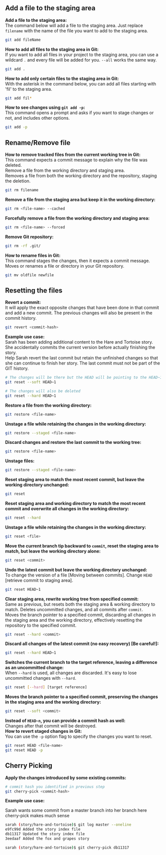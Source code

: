 ## Add a file to the staging area

**Add a file to the staging area:**  
The command below will add a file to the staging area. Just replace `filename` with the name of the file you want to add to the staging area.  
```sh
git add fileName
```

**How to add all files to the staging area in Git:**  
If you want to add all files in your project to the staging area, you can use a wildcard `.` and every file will be added for you. `--all` works the same way.  
```sh
git add .
```

**How to add only certain files to the staging area in Git:**  
With the asterisk in the command below, you can add all files starting with 'fil' to the staging area.  
```sh
git add fil*
```

**How to see changes using `git add -p`:**  
This command opens a prompt and asks if you want to stage changes or not, and includes other options.  
```sh
git add -p
```

## Rename/Remove file

**How to remove tracked files from the current working tree in Git:**  
This command expects a commit message to explain why the file was deleted.  
Remove a file from the working directory and staging area.  
Removes a file from both the working directory and the repository, staging the deletion.  
```sh
git rm filename
```

**Remove a file from the staging area but keep it in the working directory:**
```sh
git rm <file-name> --cached
```

**Forcefully remove a file from the working directory and staging area:**
```sh
git rm <file-name> --forced
```

**Remove Git repository:**
```sh
git rm -rf .git/
```

**How to rename files in Git:**  
This command stages the changes, then it expects a commit message.  
Moves or renames a file or directory in your Git repository.  
```sh
git mv oldfile newfile
```

## Resetting the files

**Revert a commit:**  
It will apply the exact opposite changes that have been done in that commit and add a new commit. The previous changes will also be present in the commit history.
```sh
git revert <commit-hash> 
```

**Example use case:**  
Sarah has been adding additional content to the Hare and Tortoise story. She accidentally commits the current version before actually finishing the story.  
Help Sarah revert the last commit but retain the unfinished changes so that she can continue to finish her story. The last commit must not be part of the GIT history.
```sh
# The changes will be there but the HEAD will be pointing to the HEAD~1
git reset --soft HEAD~1

# The changes will also be deleted
git reset --hard HEAD~1
```

**Restore a file from the working directory:**
```sh
git restore <file-name>
```

**Unstage a file while retaining the changes in the working directory:**
```sh
git restore --staged <file-name>
```

**Discard changes and restore the last commit to the working tree:**
```sh
git restore <file-name>
```

**Unstage files:**
```sh
git restore --staged <file-name>
```

**Reset staging area to match the most recent commit, but leave the working directory unchanged:**
```sh
git reset
```

**Reset staging area and working directory to match the most recent commit and overwrite all changes in the working directory:**
```sh
git reset --hard
```

**Unstage a file while retaining the changes in the working directory:**
```sh
git reset <file>
```

**Move the current branch tip backward to `commit`, reset the staging area to match, but leave the working directory alone:**
```sh
git reset <commit>
```

**Undo the latest commit but leave the working directory unchanged:**  
To change the version of a file [Moving between commits]. Change `HEAD` [retrieve commit to staging area].  
```sh
git reset HEAD~1
```

**Clear staging area, rewrite working tree from specified commit:**  
Same as previous, but resets both the staging area & working directory to match. Deletes uncommitted changes, and all commits after `commit`.  
Moves the branch pointer to a specified commit, discarding all changes in the staging area and the working directory, effectively resetting the repository to the specified commit.  
```sh
git reset --hard <commit>
```

**Discard all changes of the latest commit (no easy recovery) [Be careful!]:**
```sh
git reset --hard HEAD~1
```

**Switches the current branch to the target reference, leaving a difference as an uncommitted change:**  
When `--hard` is used, all changes are discarded. It's easy to lose uncommitted changes with `--hard`.  
```sh
git reset [--hard] [target reference]
```

**Moves the branch pointer to a specified commit, preserving the changes in the staging area and the working directory:**
```sh
git reset --soft <commit>
```

**Instead of `HEAD~n`, you can provide a commit hash as well:**  
Changes after that commit will be destroyed.  
**How to revert staged changes in Git:**  
You can use the `-p` option flag to specify the changes you want to reset.  
```sh
git reset HEAD <file-name>
git reset HEAD -p
```

## Cherry Picking

**Apply the changes introduced by some existing commits:**
```sh
# commit hash you identified in previous step
git cherry-pick <commit-hash>
```

**Example use case:**

Sarah wants some commit from a master branch into her branch here cherry-pick makes much sense

```sh
sarah (story/hare-and-tortoise)$ git log master --oneline
e9fc99d Added the story index file
db11317 Updated the story index file
3eedaaf Added the fox and grapes story

sarah (story/hare-and-tortoise)$ git cherry-pick db11317
```